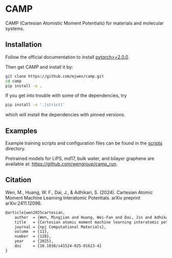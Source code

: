# CAMP

CAMP (Cartesian Atomistic Moment Potentials) for materials and molecular systems.

## Installation

Follow the official documentation to install [pytorch>=2.0.0](https://pytorch.org/get-started/locally/).

Then get CAMP and install it by:

```sh
git clone https://github.com/mjwen/camp.git
cd camp
pip install -e .
```

If you get into trouble with some of the dependencies, try

```sh
pip install -e '.[strict]'
```

which will install the dependencies with pinned versions.

## Examples

Example training scripts and configuration files can be found in the [scripts](./scripts) directory.

Pretrained models for LiPS, md17, bulk water, and bilayer graphene are available at: https://github.com/wengroup/camp_run.

## Citation

Wen, M., Huang, W. F., Dai, J., & Adhikari, S. (2024). Cartesian Atomic Moment Machine Learning Interatomic Potentials. arXiv preprint arXiv:2411.12096.

```latex
@article{wen2025cartesian,
	author  = {Wen, Mingjian and Huang, Wei-Fan and Dai, Jin and Adhikari, Santosh},
	title   = {Cartesian atomic moment machine learning interatomic potentials},
	journal = {npj Computational Materials},
	volume  = {11},
	number  = {128},
	year    = {2025},
	doi     = {10.1038/s41524-025-01623-4}
}
```
